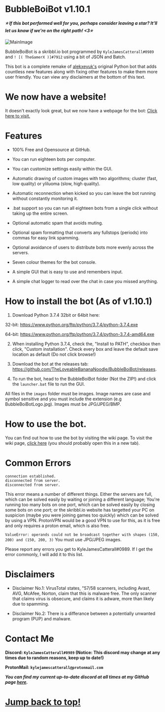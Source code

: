 # BubbleBoiBot v1.10.1


***⭐ If this bot performed well for you, perhaps consider leaving a star? It'll let us know if we're on the right path! <3⭐***

![MainImage](https://user-images.githubusercontent.com/54080082/71325739-f898d680-24e8-11ea-8ca5-0cb0a3015d2c.jpg)

BubbleBoiBot is a skribbl.io bot programmed by `KyleJamesCatterall#0989` and `! [( TheGamerX )]#7912` using a bit of JSON and Batch.

This bot is a complete remake of [alekxeyuk's](https://github.com/alekxeyuk) original Python bot that adds countless new features along with fixing other features to make them more user friendly. You can view any disclaimers at the bottom of this text.


# We now have a website!
It doesn't exactly look great, but we now have a webpage for the bot: [Click here to visit.](https://bubbleboibot.github.io/)


# Features
- 100% Free and Opensource at GitHub.
+ You can run eighteen bots per computer.
- You can customize settings easily within the GUI.
+ Automatic drawing of custom images with two algorithms; cluster (fast, low quality) or yliluoma (slow, high quality).
- Automatic reconnection when kicked so you can leave the bot running without constantly monitoring it.
+ .bat support so you can run all eighteen bots from a single click without taking up the entire screen.
- Optional automatic spam that avoids muting.
+ Optional spam formatting that converts any fullstops (periods) into commas for easy link spamming.
- Optional avoidance of users to distribute bots more evenly across the servers.
+ Seven colour themes for the bot console.
- A simple GUI that is easy to use and remembers input.
+ A simple chat logger to read over the chat in case you missed anything.


# How to install the bot (As of v1.10.1)
1. Download Python 3.7.4 32bit or 64bit here: 

32-bit: https://www.python.org/ftp/python/3.7.4/python-3.7.4.exe

64-bit: https://www.python.org/ftp/python/3.7.4/python-3.7.4-amd64.exe

2. When installing Python 3.7.4, check the, "Install to PATH", checkbox then click, "Custom installation". Check every box and leave the default save location as default (Do not click browse!)

3. Download the bot at the releases tab: https://github.com/TheLoveableBananaNoodle/BubbleBoiBot/releases.

6. To run the bot, head to the BubbleBoiBot folder (Not the ZIP!) and click the `launcher.bat` file to run the GUI.

All files in the `images` folder must be images.
Image names are case and symbol sensitive and you must include the extension (e.g BubbleBoiBotLogo.jpg).
Images must be JPG/JPEG/BMP.


# How to use the bot.

You can find out how to use the bot by visiting the wiki page. To visit the wiki page, [click here](https://bubbleboibot.github.io/wiki.html) (you should probably open this in a new tab).


# Common Errors
```
connection established.
disconnected from server.
disconnected from server.
```
This error means a number of different things. Either the servers are full, which can be solved easily by waiting or joining a different language; You're running too many bots on one port, which can be solved easily by closing some bots on one port; or the skribbl.io website has targetted your PC on suspicion (maybe you were joining games too quickly) which can be solved by using a VPN. ProtonVPN would be a good VPN to use for this, as it is free and only requires a proton email, which is also free.

`ValueError: operands could not be broadcast together with shapes (150, 200) and (150, 200, 3)`
You must use JPG/JPEG images.

Please report any errors you get to KyleJamesCatterall#0989. If I get the error commonly, I will add it to this list.


# Disclaimers
- Disclaimer No.1: VirusTotal states, "57/58 scanners, including Avast, AVG, McAfee, Norton, claim that this is malware free. The only scanner that claims virus is obsecure, and claims it is adware, more than likely due to spamming.

- Disclaimer No.2: There is a differance between a potentially unwanted program (PUP) and malware.


# Contact Me
**Discord: `KyleJamesCatterall#0989` (Notice: This discord may change at any times due to random reasons, keep up to date!)**

**ProtonMail: `kylejamescatterall@protonmail.com`**

***You can find my current up-to-date discord at all times at my GitHub page [here](https://github.com/TheLoveableBananaNoodle).***


# [Jump back to top!](https://github.com/TheLoveableBananaNoodle/BubbleBoiBot#bubbleboibot-v1101)
